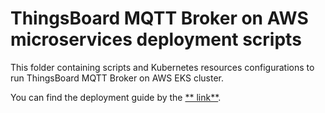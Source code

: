 # ThingsBoard MQTT Broker on AWS microservices deployment scripts

This folder containing scripts and Kubernetes resources configurations to run ThingsBoard MQTT Broker on AWS EKS
cluster.

You can find the deployment guide by the [**
link**](https://thingsboard.io/docs/mqtt-broker/install/cluster/aws-cluster-setup/).